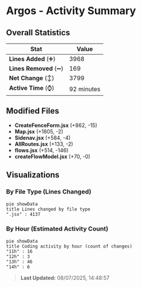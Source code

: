 # Argos - Activity Summary 

## Overall Statistics

| Stat                   | Value                                                             |
| ---------------------- | ----------------------------------------------------------------- |
| **Lines Added** (➕)   | 3968                                          |
| **Lines Removed** (➖) | 169                                        |
| **Net Change** (↕)    | 3799                |
| **Active Time** (⌚)   | 92 minutes |


## Modified Files
- **CreateFenceForm.jsx** (+862, -15)
- **Map.jsx** (+1805, -2)
- **Sidenav.jsx** (+584, -4)
- **AllRoutes.jsx** (+133, -2)
- **flows.jsx** (+514, -146)
- **createFlowModel.jsx** (+70, -0)

## Visualizations

### By File Type (Lines Changed)

```mermaid
pie showData
title Lines changed by file type
".jsx" : 4137
```

### By Hour (Estimated Activity Count)

```mermaid
pie showData
title Coding activity by hour (count of changes)
"11h" : 16
"12h" : 3
"13h" : 46
"14h" : 6
```


> **Last Updated:** 08/07/2025, 14:48:57